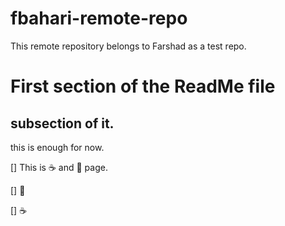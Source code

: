 fbahari-remote-repo
===================

This remote repository belongs to Farshad as a test repo.

# First section of the ReadMe file

## subsection of it.

this is enough for now.

[] This is :coffee: and :tea: page.

[] :tea:

[] :coffee:

